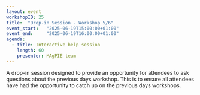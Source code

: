 ```yaml
---
layout: event
workshopID: 25
title:  "Drop-in Session - Workshop 5/6"
event_start:   "2025-06-19T15:00:00+01:00"
event_end:     "2025-06-19T16:00:00+01:00"
agenda:
  - title: Interactive help session
    length: 60
    presenter: MAgPIE team
---
```

A drop-in session designed to provide an opportunity for attendees to ask questions about the previous days workshop. This is to ensure all attendees have had the opportunity to catch up on the previous days workshops.